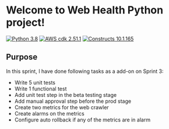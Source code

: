 # Welcome to Web Health Python project!



[![Python 3.8](https://img.shields.io/badge/python-3.8-blue.svg)](https://www.python.org/downloads/release/python-3810/)
[![AWS cdk 2.51.1](https://img.shields.io/badge/aws_cdk_lib-2.51.1-yellow.svg)](https://pypi.org/project/aws-cdk-lib/2.51.1/)
[![Constructs 10.1.165](https://img.shields.io/badge/constructs-10.1.165-red.svg)](https://pypi.org/project/constructs/10.1.165/)

## Purpose

In this sprint, I have done following tasks as a add-on on Sprint 3:
* Write 5 unit tests
* Write 1 functional test
* Add unit test step in the beta testing stage
* Add manual approval step before the prod stage
* Create two metrics for the web crawler
* Create alarms on the metrics
* Configure auto rollback if any of the metrics are in alarm
